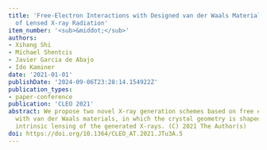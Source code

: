 ```yaml
---
title: 'Free-Electron Interactions with Designed van der Waals Materials: Novel Source
  of Lensed X-ray Radiation'
item_number: '<sub>&middot;</sub>'
authors:
- Xihang Shi
- Michael Shentcis
- Javier Garcia de Abajo
- Ido Kaminer
date: '2021-01-01'
publishDate: '2024-09-06T23:28:14.154922Z'
publication_types:
- paper-conference
publication: 'CLEO 2021'
abstract: We propose two novel X-ray generation schemes based on free electron interactions
  with van der Waals materials, in which the crystal geometry is shaped to create
  intrinsic lensing of the generated X-rays. (C) 2021 The Author(s)
doi: https://doi.org/10.1364/CLEO_AT.2021.JTu3A.5
---
```

